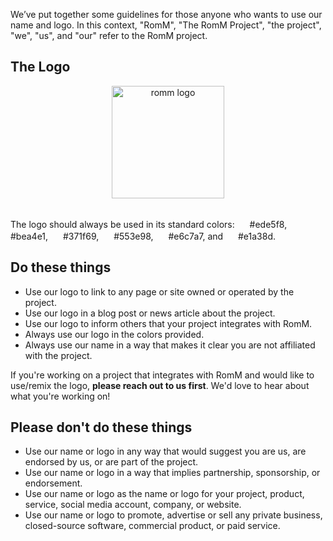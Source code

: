 We’ve put together some guidelines for those anyone who wants to use our name and logo. In this context, "RomM", "The RomM Project", "the project", "we", "us", and "our" refer to the RomM project.

## The Logo

<div align="center">
  <img src="resources/romm/logo.svg" height="180px" width="180px" alt="romm logo">
  <br />
  <br />
</div>

The logo should always be used in its standard colors: <img src="resources/romm/ede5f8.png" height="16px" width="16px"> #ede5f8, <img src="resources/romm/bea4e1.png" height="16px" width="16px"> #bea4e1, <img src="resources/romm/371f69.png" height="16px" width="16px"> #371f69, <img src="resources/romm/553e98.png" height="16px" width="16px"> #553e98, <img src="resources/romm/e6c7a7.png" height="16px" width="16px"> #e6c7a7, and <img src="resources/romm/e1a38d.png" height="16px" width="16px"> #e1a38d.

## Do these things

- Use our logo to link to any page or site owned or operated by the project.
- Use our logo in a blog post or news article about the project.
- Use our logo to inform others that your project integrates with RomM.
- Always use our logo in the colors provided.
- Always use our name in a way that makes it clear you are not affiliated with the project.

If you're working on a project that integrates with RomM and would like to use/remix the logo, **please reach out to us first**. We'd love to hear about what you're working on!

## Please don't do these things

- Use our name or logo in any way that would suggest you are us, are endorsed by us, or are part of the project.
- Use our name or logo in a way that implies partnership, sponsorship, or endorsement.
- Use our name or logo as the name or logo for your project, product, service, social media account, company, or website.
- Use our name or logo to promote, advertise or sell any private business, closed-source software, commercial product, or paid service.

